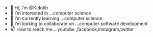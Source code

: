 - 👋 Hi, I’m @Kidotih
- 👀 I’m interested in ...computer science
- 🌱 I’m currently learning ...computer science
- 💞️ I’m looking to collaborate on ...computer software development
- 📫 How to reach me ...youtube ,facebook,instagram,twitter

<!---
Kidotih/Kidotih is a ✨ special ✨ repository because its `README.md` (this file) appears on your GitHub profile.
You can click the Preview link to take a look at your changes.
--->
